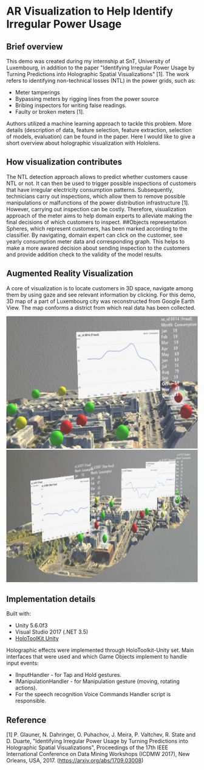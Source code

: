 # AR Visualization to Help Identify Irregular Power Usage

## Brief overview

This demo was created during my internship at SnT, University of Luxembourg, in addition to the paper "Identifying Irregular Power Usage by Turning Predictions into Holographic Spatial Visualizations" [1]. The work refers to identifying non-technical losses (NTL) in the power grids, such as:

* Meter tamperings
* Bypassing meters by rigging lines from the power source
* Bribing inspectors for writing false readings.
* Faulty or broken meters [1].   

Authors utilized a machine learning approach to tackle this problem. More details (description of data, feature selection, feature extraction, selection of models, evaluation) can be found in the paper. Here I would like to give a short overview about holographic visualization with Hololens. 

## How visualization contributes

The NTL detection approach allows to predict whether customers cause NTL or not. It can then be used to trigger possible inspections of customers that have irregular electricity consumption patterns. Subsequently, technicians carry out inspections, which allow them to remove possible manipulations or malfunctions of the power distribution infrastructure [1]. However, carrying out inspection can be costly. Therefore, visualization approach of the  meter aims to help domain experts to alleviate making the final decisions of which customers to inspect. 
##Objects representation
Spheres, which represent customers, has been marked according to the classifier. By navigating, domain expert can click on the customer, see yearly consumption meter data and corresponding graph. This helps to make a more awared decision about sending inspection to the customers and provide addition check to the validity of the model results. 

## Augmented Reality Visualization

A core of visualization is to locate customers in 3D space, navigate among them by using gaze and see relevant information by clicking. For this demo, 3D map of a part of Luxembourg city was reconstructed from Google Earth View. The map conforms a district from which real data has been collected. 

<img src="https://github.com/pugachovalex/City3D/blob/master/img1.JPG" width="540" height="348">
<img src="https://github.com/pugachovalex/City3D/blob/master/img2.JPG" width="540" height="348">



## Implementation details
Built with:
* Unity 5.6.0f3
* Visual Studio 2017 (.NET 3.5)
* [HoloToolKit Unity](https://github.com/Microsoft/HoloToolkit-Unity) 

Holographic effects were implemented through HoloToolkit-Unity set. Main interfaces that were used and which Game Objects implement to handle input events: 
* IInputHandler - for Tap and Hold gestures.
* IManipulationHandler - for Manipulation gesture (moving, rotating actions).
* For the speech recognition Voice Commands Handler script is responsible.






## Reference
[1] P. Glauner, N. Dahringer, O. Puhachov, J. Meira, P. Valtchev, R. State and D. Duarte, "Identifying Irregular Power Usage by Turning Predictions into Holographic Spatial Visualizations", Proceedings of the 17th IEEE International Conference on Data Mining Workshops (ICDMW 2017), New Orleans, USA, 2017. (https://arxiv.org/abs/1709.03008)
